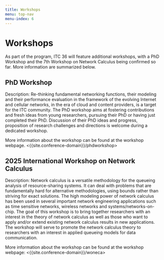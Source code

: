 ```yaml
---
title: Workshops
menu: top-nav
menu-index: 6
---
```

# Workshops

As part of the program, ITC 36 will feature additional workshops, with a PhD Workshop and the 7th Workshop on Network Calculus being confirmed so far. More information are summarized below.

## PhD Workshop

Description: Re-thinking fundamental networking functions, their modeling 
and their performance evaluation in the framework of the evolving Internet 
and cellular networks, in the era of cloud and content providers, is a 
target for the ITC community. The PhD workshop aims at fostering 
contributions and fresh ideas from young researchers, pursuing their PhD 
or having just completed their PhD. Discussion of their PhD ideas and 
progress, proposition of research challenges and directions is welcome 
during a dedicated workshop.

More information about the workshop can be found at the workshop webpage. <{{site.conference-domain}}/phdworkshop>


## 2025 International Workshop on Network Calculus

Description: Network calculus is a versatile methodology for the queueing analysis of resource-sharing systems. It can deal with problems that are fundamentally hard for alternative methodologies, using bounds rather than striving for exact solutions. The high modeling power of network calculus has been used in several important network engineering applications such as time sensitive networks, wireless networks and systems/networks-on-chip. The goal of this workshop is to bring together researchers with an interest in the theory of network calculus as well as those who want to apply and/or extend existing network calculus results in new applications. The workshop will serve to promote the network calculus theory to researchers with an interest in applied queueing models for data communication.

More information about the workshop can be found at the workshop webpage: <{{site.conference-domain}}/woneca>








